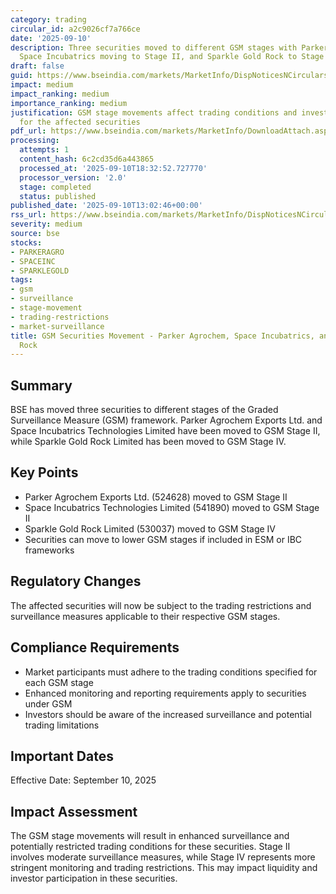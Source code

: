 ```yaml
---
category: trading
circular_id: a2c9026cf7a766ce
date: '2025-09-10'
description: Three securities moved to different GSM stages with Parker Agrochem and
  Space Incubatrics moving to Stage II, and Sparkle Gold Rock to Stage IV.
draft: false
guid: https://www.bseindia.com/markets/MarketInfo/DispNoticesNCirculars.aspx?Noticeid={6EFAEE84-B15F-4E56-AA40-2ACF64A2370C}&noticeno=20250910-48&dt=09/10/2025&icount=48&totcount=59&flag=0
impact: medium
impact_ranking: medium
importance_ranking: medium
justification: GSM stage movements affect trading conditions and investor confidence
  for the affected securities
pdf_url: https://www.bseindia.com/markets/MarketInfo/DownloadAttach.aspx?id=20250910-48&attachedId=ea5fa7e1-ea8b-4ae0-bb1a-a052a9ae9ea8
processing:
  attempts: 1
  content_hash: 6c2cd35d6a443865
  processed_at: '2025-09-10T18:32:52.727770'
  processor_version: '2.0'
  stage: completed
  status: published
published_date: '2025-09-10T13:02:46+00:00'
rss_url: https://www.bseindia.com/markets/MarketInfo/DispNoticesNCirculars.aspx?Noticeid={6EFAEE84-B15F-4E56-AA40-2ACF64A2370C}&noticeno=20250910-48&dt=09/10/2025&icount=48&totcount=59&flag=0
severity: medium
source: bse
stocks:
- PARKERAGRO
- SPACEINC
- SPARKLEGOLD
tags:
- gsm
- surveillance
- stage-movement
- trading-restrictions
- market-surveillance
title: GSM Securities Movement - Parker Agrochem, Space Incubatrics, and Sparkle Gold
  Rock
---
```


## Summary

BSE has moved three securities to different stages of the Graded Surveillance Measure (GSM) framework. Parker Agrochem Exports Ltd. and Space Incubatrics Technologies Limited have been moved to GSM Stage II, while Sparkle Gold Rock Limited has been moved to GSM Stage IV.

## Key Points

- Parker Agrochem Exports Ltd. (524628) moved to GSM Stage II
- Space Incubatrics Technologies Limited (541890) moved to GSM Stage II
- Sparkle Gold Rock Limited (530037) moved to GSM Stage IV
- Securities can move to lower GSM stages if included in ESM or IBC frameworks

## Regulatory Changes

The affected securities will now be subject to the trading restrictions and surveillance measures applicable to their respective GSM stages.

## Compliance Requirements

- Market participants must adhere to the trading conditions specified for each GSM stage
- Enhanced monitoring and reporting requirements apply to securities under GSM
- Investors should be aware of the increased surveillance and potential trading limitations

## Important Dates

Effective Date: September 10, 2025

## Impact Assessment

The GSM stage movements will result in enhanced surveillance and potentially restricted trading conditions for these securities. Stage II involves moderate surveillance measures, while Stage IV represents more stringent monitoring and trading restrictions. This may impact liquidity and investor participation in these securities.